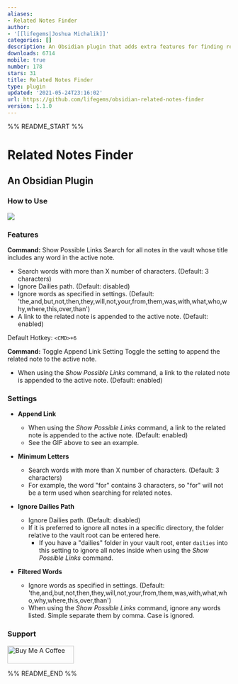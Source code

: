 ```yaml
---
aliases:
- Related Notes Finder
author:
- '[[lifegems|Joshua Michalik]]'
categories: []
description: An Obsidian plugin that adds extra features for finding related notes.
downloads: 6714
mobile: true
number: 178
stars: 31
title: Related Notes Finder
type: plugin
updated: '2021-05-24T23:16:02'
url: https://github.com/lifegems/obsidian-related-notes-finder
version: 1.1.0
---
```


%% README_START %%

# Related Notes Finder
## An Obsidian Plugin
### How to Use

<img src="https://github.com/lifegems/obsidian-related-notes-finder/blob/master/obsidian-related-notes.gif?raw=true">

### Features
**Command:** Show Possible Links
Search for all notes in the vault whose title includes any word in the active note.
* Search words with more than X number of characters. (Default: 3 characters)
* Ignore Dailies path. (Default: disabled)
* Ignore words as specified in settings. (Default: 'the,and,but,not,then,they,will,not,your,from,them,was,with,what,who,why,where,this,over,than')
* A link to the related note is appended to the active note. (Default: enabled)

Default Hotkey: `<CMD>+6`

**Command:** Toggle Append Link Setting
Toggle the setting to append the related note to the active note.
* When using the *Show Possible Links* command, a link to the related note is appended to the active note. (Default: enabled)

### Settings
* **Append Link**
  * When using the *Show Possible Links* command, a link to the related note is appended to the active note. (Default: enabled)
  * See the GIF above to see an example.

* **Minimum Letters**
  * Search words with more than X number of characters. (Default: 3 characters)
  * For example, the word "for" contains 3 characters, so "for" will not be a term used when searching for related notes.

* **Ignore Dailies Path**
  * Ignore Dailies path. (Default: disabled)
  * If it is preferred to ignore all notes in a specific directory, the folder relative to the vault root can be entered here.
    * If you have a "dailies" folder in your vault root, enter `dailies` into this setting to ignore all notes inside when using the *Show Possible Links* command.

* **Filtered Words**
  * Ignore words as specified in settings. (Default: 'the,and,but,not,then,they,will,not,your,from,them,was,with,what,who,why,where,this,over,than')
  * When using the *Show Possible Links* command, ignore any words listed. Simple separate them by comma. Case is ignored.


### Support
<a href="https://www.buymeacoffee.com/joshuamichalik" target="_blank"><img src="https://cdn.buymeacoffee.com/buttons/v2/default-yellow.png" alt="Buy Me A Coffee" style="height: 40px !important;width: 150px !important;" ></a>

%% README_END %%